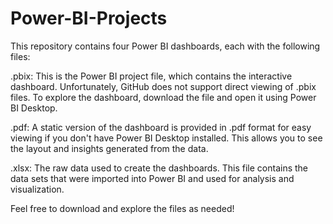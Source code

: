 # Power-BI-Projects
This repository contains four Power BI dashboards, each with the following files:

.pbix: This is the Power BI project file, which contains the interactive dashboard. Unfortunately, GitHub does not support direct viewing of .pbix files. To explore the dashboard, download the file and open it using Power BI Desktop.

.pdf: A static version of the dashboard is provided in .pdf format for easy viewing if you don't have Power BI Desktop installed. This allows you to see the layout and insights generated from the data.

.xlsx: The raw data used to create the dashboards. This file contains the data sets that were imported into Power BI and used for analysis and visualization.

Feel free to download and explore the files as needed!
